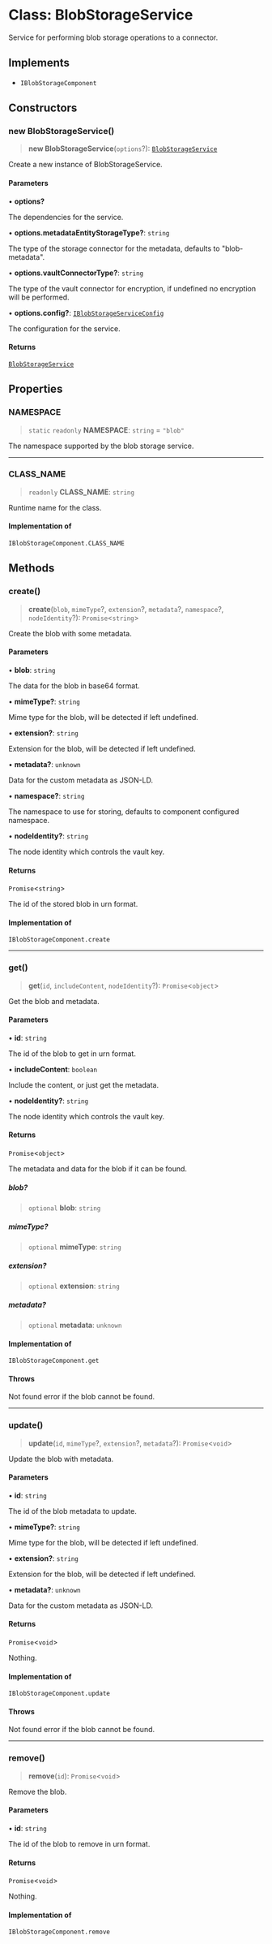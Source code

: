 # Class: BlobStorageService

Service for performing blob storage operations to a connector.

## Implements

- `IBlobStorageComponent`

## Constructors

### new BlobStorageService()

> **new BlobStorageService**(`options`?): [`BlobStorageService`](BlobStorageService.md)

Create a new instance of BlobStorageService.

#### Parameters

• **options?**

The dependencies for the service.

• **options.metadataEntityStorageType?**: `string`

The type of the storage connector for the metadata, defaults to "blob-metadata".

• **options.vaultConnectorType?**: `string`

The type of the vault connector for encryption, if undefined no encryption will be performed.

• **options.config?**: [`IBlobStorageServiceConfig`](../interfaces/IBlobStorageServiceConfig.md)

The configuration for the service.

#### Returns

[`BlobStorageService`](BlobStorageService.md)

## Properties

### NAMESPACE

> `static` `readonly` **NAMESPACE**: `string` = `"blob"`

The namespace supported by the blob storage service.

***

### CLASS\_NAME

> `readonly` **CLASS\_NAME**: `string`

Runtime name for the class.

#### Implementation of

`IBlobStorageComponent.CLASS_NAME`

## Methods

### create()

> **create**(`blob`, `mimeType`?, `extension`?, `metadata`?, `namespace`?, `nodeIdentity`?): `Promise`\<`string`\>

Create the blob with some metadata.

#### Parameters

• **blob**: `string`

The data for the blob in base64 format.

• **mimeType?**: `string`

Mime type for the blob, will be detected if left undefined.

• **extension?**: `string`

Extension for the blob, will be detected if left undefined.

• **metadata?**: `unknown`

Data for the custom metadata as JSON-LD.

• **namespace?**: `string`

The namespace to use for storing, defaults to component configured namespace.

• **nodeIdentity?**: `string`

The node identity which controls the vault key.

#### Returns

`Promise`\<`string`\>

The id of the stored blob in urn format.

#### Implementation of

`IBlobStorageComponent.create`

***

### get()

> **get**(`id`, `includeContent`, `nodeIdentity`?): `Promise`\<`object`\>

Get the blob and metadata.

#### Parameters

• **id**: `string`

The id of the blob to get in urn format.

• **includeContent**: `boolean`

Include the content, or just get the metadata.

• **nodeIdentity?**: `string`

The node identity which controls the vault key.

#### Returns

`Promise`\<`object`\>

The metadata and data for the blob if it can be found.

##### blob?

> `optional` **blob**: `string`

##### mimeType?

> `optional` **mimeType**: `string`

##### extension?

> `optional` **extension**: `string`

##### metadata?

> `optional` **metadata**: `unknown`

#### Implementation of

`IBlobStorageComponent.get`

#### Throws

Not found error if the blob cannot be found.

***

### update()

> **update**(`id`, `mimeType`?, `extension`?, `metadata`?): `Promise`\<`void`\>

Update the blob with metadata.

#### Parameters

• **id**: `string`

The id of the blob metadata to update.

• **mimeType?**: `string`

Mime type for the blob, will be detected if left undefined.

• **extension?**: `string`

Extension for the blob, will be detected if left undefined.

• **metadata?**: `unknown`

Data for the custom metadata as JSON-LD.

#### Returns

`Promise`\<`void`\>

Nothing.

#### Implementation of

`IBlobStorageComponent.update`

#### Throws

Not found error if the blob cannot be found.

***

### remove()

> **remove**(`id`): `Promise`\<`void`\>

Remove the blob.

#### Parameters

• **id**: `string`

The id of the blob to remove in urn format.

#### Returns

`Promise`\<`void`\>

Nothing.

#### Implementation of

`IBlobStorageComponent.remove`
